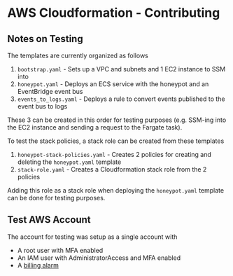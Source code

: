 # AWS Cloudformation - Contributing

## Notes on Testing

The templates are currently organized as follows

1. `bootstrap.yaml` - Sets up a VPC and subnets and 1 EC2 instance to SSM into
2. `honeypot.yaml` - Deploys an ECS service with the honeypot and an EventBridge event bus
3. `events_to_logs.yaml` - Deploys a rule to convert events published to the event bus to logs

These 3 can be created in this order for testing purposes (e.g. SSM-ing into the EC2 instance and sending a request to the Fargate task).

To test the stack policies, a stack role can be created from these templates

1. `honeypot-stack-policies.yaml` - Creates 2 policies for creating and deleting the `honeypot.yaml` template
2. `stack-role.yaml` - Creates a Cloudformation stack role from the 2 policies

Adding this role as a stack role when deploying the `honeypot.yaml` template can be done for testing purposes.

## Test AWS Account

The account for testing was setup as a single account with

- A root user with MFA enabled
- An IAM user with AdministratorAccess and MFA enabled
- A [billing alarm](https://docs.aws.amazon.com/AmazonCloudWatch/latest/monitoring/monitor_estimated_charges_with_cloudwatch.html)